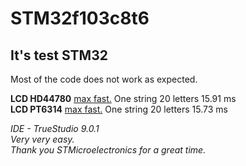 <h1>STM32f103c8t6</h1>
<h2>It's test STM32</h2>
Most of the code does not work as expected.<br />

<p>
<b>LCD HD44780</b> <a href="https://raw.githubusercontent.com/ElizabethMorves/CortexM-STM32F103C8/CortexM/images/hd44780_one_string.png">max fast.</a> One string 20 letters 15.91 ms<br />
<b>LCD PT6314</b> <a href="https://raw.githubusercontent.com/ElizabethMorves/CortexM-STM32F103C8/CortexM/images/PT6314_one_string.png">max fast.</a> One string 20 letters 15.73 ms
</p>

<p><i>IDE - TrueStudio 9.0.1</i><br />
<i>Very very easy. <br />
Thank you STMicroelectronics for a great time.</i><p/>
